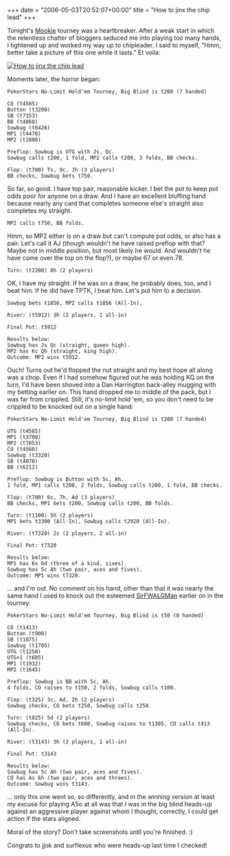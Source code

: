 +++
date = "2006-05-03T20:52:07+00:00"
title = "How to jinx the chip lead"
+++



Tonight's [Mookie](http://mookie99.bigopokerroom.com/) tourney was a
heartbreaker. After a weak start in which the relentless chatter of bloggers
seduced me into playing too many hands, I tightened up and worked my way up to
chipleader. I said to myself, "Hmm, better take a picture of this one while it
lasts." Et voila:

[![How to jinx the chip
lead](/assets/img/24020666-thumb.jpeg)](/assets/img/24020666.jpeg)

Moments later, the horror began:

    
    
    PokerStars No-Limit Hold'em Tourney, Big Blind is t200 (7 handed)
    
    CO (t4585)
    Button (t3200)
    SB (t7153)
    BB (t4860)
    Sowbug (t6426)
    MP1 (t4470)
    MP2 (t2806)
    
    Preflop: Sowbug is UTG with Js, Qc.    
    Sowbug calls t200, 1 fold, MP2 calls t200, 3 folds, BB checks.
    
    Flop: (t700) Ts, 9c, Jh (3 players)
    BB checks, Sowbug bets t750.

So far, so good. I have top pair, reasonable kicker. I bet the pot to keep pot
odds poor for anyone on a draw. And I have an excellent bluffing hand because
nearly any card that completes someone else's straight also completes my
straight.

    
    
    MP2 calls t750, BB folds.

Hmm, so MP2 either is on a draw but can't compute pot odds, or also has a
pair. Let's call it AJ (though wouldn't he have raised preflop with that?
Maybe not in middle position, but most likely he would. And wouldn't he have
come over the top on the flop?), or maybe 67 or even 78.

    
    
    Turn: (t2200) 8h (2 players)

OK, I have my straight. If he was on a draw, he probably does, too, and I beat
him. If he did have TPTK, I beat him. Let's put him to a decision.

    
    
    Sowbug bets t1856, MP2 calls t1856 (All-In).
    
    River: (t5912) 3h (2 players, 1 all-in)
    
    Final Pot: t5912
    
    Results below:  
    Sowbug has Js Qc (straight, queen high).  
    MP2 has Kc Qh (straight, king high).  
    Outcome: MP2 wins t5912.

Ouch! Turns out he'd flopped the nut straight and my best hope all along was a
chop. Even if I had somehow figured out he was holding KQ on the turn, I'd
have been shoved into a Dan Harrington back-alley mugging with my betting
earlier on. This hand dropped me to middle of the pack, but I was far from
crippled. Still, it's no-limit hold 'em, so you don't need to be crippled to
be knocked out on a single hand:

    
    
    PokerStars No-Limit Hold'em Tourney, Big Blind is t200 (7 handed)
    
    UTG (t4585)
    MP1 (t3700)
    MP2 (t7053)
    CO (t4560)
    Sowbug (t3320)
    SB (t4070)
    BB (t6212)
    
    Preflop: Sowbug is Button with 5c, Ah.    
    1 fold, MP1 calls t200, 2 folds, Sowbug calls t200, 1 fold, BB checks.
    
    Flop: (t700) 6c, 7h, Ad (3 players)
    BB checks, MP1 bets t200, Sowbug calls t200, BB folds.
    
    Turn: (t1100) 5h (2 players)
    MP1 bets t3300 (All-In), Sowbug calls t2920 (All-In).
    
    River: (t7320) 2s (2 players, 2 all-in)
    
    Final Pot: t7320
    
    Results below:  
    MP1 has 6s 6d (three of a kind, sixes).  
    Sowbug has 5c Ah (two pair, aces and fives).  
    Outcome: MP1 wins t7320.

... and I'm out. No comment on his hand, other than that it was nearly the
same hand I used to knock out the esteemed
[SirFWALGMan](http://sirfwalgman.blogspot.com/) earlier on in the tourney:

    
    
    PokerStars No-Limit Hold'em Tourney, Big Blind is t50 (8 handed)
    
    CO (t1413)
    Button (t900)
    SB (t1075)
    Sowbug (t1705)
    UTG (t1250)
    UTG+1 (t605)
    MP1 (t1932)
    MP2 (t1645)
    
    Preflop: Sowbug is BB with 5c, Ah.    
    4 folds, CO raises to t150, 2 folds, Sowbug calls t100.
    
    Flop: (t325) 3c, Ad, 2h (2 players)
    Sowbug checks, CO bets t250, Sowbug calls t250.
    
    Turn: (t825) 5d (2 players)
    Sowbug checks, CO bets t600, Sowbug raises to t1305, CO calls t413 (All-In).
    
    River: (t3143) 3h (2 players, 1 all-in)
    
    Final Pot: t3143
    
    Results below:  
    Sowbug has 5c Ah (two pair, aces and fives).  
    CO has As 6h (two pair, aces and threes).  
    Outcome: Sowbug wins t3143.

... only this one went so, so differently, and in the winning version at least
my excuse for playing A5o at all was that I was in the big blind heads-up
against an aggressive player against whom I thought, correctly, I could get
action if the stars aligned.

Moral of the story? Don't take screenshots until you're finished. :)

Congrats to jjok and surflexus who were heads-up last time I checked!

